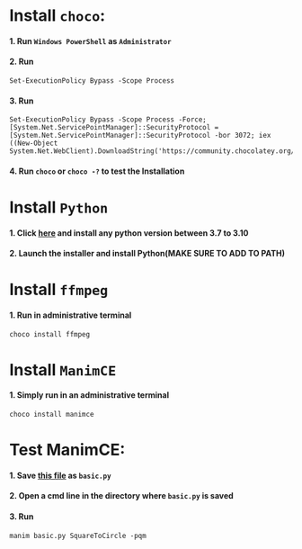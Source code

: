 
# Install `choco`:
#### 1. Run `Windows PowerShell` as `Administrator`
#### 2. Run
```PS
Set-ExecutionPolicy Bypass -Scope Process
```
#### 3. Run 
``` PS
Set-ExecutionPolicy Bypass -Scope Process -Force; [System.Net.ServicePointManager]::SecurityProtocol = [System.Net.ServicePointManager]::SecurityProtocol -bor 3072; iex ((New-Object System.Net.WebClient).DownloadString('https://community.chocolatey.org/install.ps1'))
```
#### 4. Run `choco` or `choco -?` to test the Installation


# Install `Python`
#### 1. Click [here](https://www.python.org/downloads/windows/) and install any python version between 3.7 to 3.10
#### 2. Launch the installer and install Python(MAKE SURE TO ADD TO PATH)

# Install `ffmpeg`
#### 1. Run in administrative terminal

```PS
choco install ffmpeg
```
# Install `ManimCE`
#### 1. Simply run in an administrative terminal
```PS
choco install manimce
```


# Test ManimCE:
#### 1. Save [this file](https://raw.githubusercontent.com/ManimCommunity/manim/main/example_scenes/basic.py) as `basic.py`
#### 2. Open a cmd line in the directory where `basic.py` is saved
#### 3. Run 
````PS
manim basic.py SquareToCircle -pqm
````
